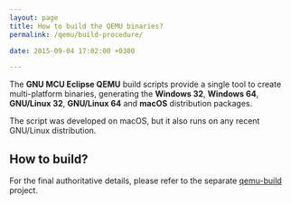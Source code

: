 ```yaml
---
layout: page
title: How to build the QEMU binaries?
permalink: /qemu/build-procedure/

date: 2015-09-04 17:02:00 +0300

---
```


The **GNU MCU Eclipse QEMU** build scripts provide a single tool to create 
multi-platform binaries, generating the **Windows 32**, **Windows 64**, 
**GNU/Linux 32**, **GNU/Linux 64** and **macOS** distribution packages.

The script was developed on macOS, but it also runs on any recent 
GNU/Linux distribution.

## How to build?

For the final authoritative details, please refer to the separate 
[qemu-build](https://github.com/gnu-mcu-eclipse/qemu-build/) project.
